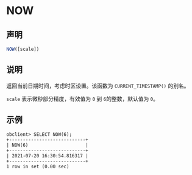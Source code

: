 NOW
========================



声明
-----------------------

```javascript
NOW([scale])
```



说明
-----------------------

返回当前日期时间，考虑时区设置。该函数为 `CURRENT_TIMESTAMP()` 的别名。

`scale` 表示微秒部分精度，有效值为 `0` 到 `6`的整数，默认值为 `0`。

示例
-----------------------

```unknow
obclient> SELECT NOW(6);
+----------------------------+
| NOW(6)                     |
+----------------------------+
| 2021-07-20 16:30:54.816317 |
+----------------------------+
1 row in set (0.00 sec)
```

